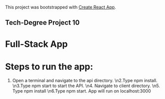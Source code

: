 This project was bootstrapped with [Create React App](https://github.com/facebook/create-react-app).

## Tech-Degree Project 10
# Full-Stack App



# Steps to run the app:
1. Open a terminal and navigate to the api directory. 
\n2.Type npm install.
\n3.Type npm start to start the API.
\n4. Navigate to client directory.
\n5. Type npm install
\n6.Type npm start. App will run on localhost:3000


